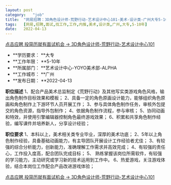 ```yaml
---
layout:	post
category:	"job"
title:	"网易招聘：3D角色设计师-荒野行动-艺术设计中心101-美术-设计类-广州大专5-10年"
tags:	[网易,招聘,面试,找工作,工作,内推,美术,设计类,广州,大专,5-10年]
date:	2022-04-13
---
```


[点击应聘 投简历就有面试机会 -> 3D角色设计师-荒野行动-艺术设计中心101](http://mobile.bole.netease.com/bole/boleDetail?id=36993&employeeId=346f03c3cda5f04c&key=all)



- **学历要求： **大专
- **工作年限： **5-10年
- **所属部门： **艺术设计中心-YOYO美术部-ALPHA
- **工作城市： **广州
- **发布日期： **2022-04-13



**职位描述**
1、配合产品美术总监制定《荒野行动》及其他写实类游戏角色风格，输出角色制作目标效果和模板；
2、具备一定的角色原画设计能力，能够组织角色原画和角色制作上下游环节人员开展工作；
3、参与具体角色制作任务，审核外包提交的角色资源，指导外包制作；
4、依据角色制作流程，参与审核；
5、协同动画和特效，并使用引擎编辑器控制角色最终游戏效果；
6、积累和共享角色制作经验，编写课件并培养新人，分享设计经验；



**职位要求**
1、本科以上，美术相关类专业毕业，深厚的美术功底；
2、5年以上角色制作经验，具备基础动画能力，有主导团队开展设计工作经验者尤佳；
3、有较强的综合分析能力，创新能力，准确理解工作需求并高效完成；
4、有较强的责任心，工作投入度高，配合团队完成目标；
5、 熟练掌握该岗位所需软件，有较强的学习能力，主动研究或学习新的技术运用到工作中。
6、热爱游戏，关注游戏体验，结合本岗位工作配合产品改进游戏体验；



[点击应聘 投简历就有面试机会 -> 3D角色设计师-荒野行动-艺术设计中心101](http://mobile.bole.netease.com/bole/boleDetail?id=36993&employeeId=346f03c3cda5f04c&key=all)
